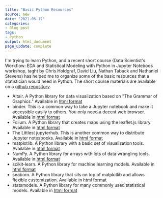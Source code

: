 ```yaml
---
title: "Basic Python Resources"
source: new
date: "2021-06-12"
categories:
- Blog post
tags:
- Python
output: html_document
page_update: complete
---
```


I'm trying to learn Python, and a recent short course (Data Scientist's Workflow: EDA and Statistical Modeling with Python in Jupyter Noteboos workshop, taght by Chris Holdgraf, David Liu, Nathan Taback and Nathaniel Stevens) has helped me to organize some of the basic resources that a statistician would need in Python. The short course materials are available on a [github repository][ssc1].

<!--more-->

+ Altair. A Python library for data visualization based on "The Grammar of Graphics." Available in [html format][alt1]
+ binder. This is a common way to take a Jupyter notebook and make it accessible easily to others. You only need a decent web browser. Available in [html format][bin1]
+ Folium. A Python library that creates maps using the leaflet.js library. Available in [html format][fol1]
+ The Littlest jupyterhub. This is another common way to distribute Jupyter notesbooks. Available in [html format][lit1]
+ matplotlib. A Python library with a basic set of visualization tools. Available in [html format][mat1]
+ NumPy. A Python library for arrays with lots of data wrangling tools. Available in [html format][num1]
+ scikit-learn. A Python library for machine learning models. Available in [html format][sci1]
+ seaborn. A Python library that sits on top of matplotlib and allows flexible customization. Available in [html format][sea1]
+ statsmodels. A Python library for many commonly used statistical models. Available in [html format][sta1]

[alt1]: https://altair-viz.github.io/
[bin1]: https://gke.mybinder.org/
[fol1]: https://python-visualization.github.io/folium/
[lit1]: https://tljh.jupyter.org/en/latest/
[mat1]: https://matplotlib.org/
[num1]: https://numpy.org/
[sci1]: https://scikit-learn.org/stable/
[sea1]: https://seaborn.pydata.org/
[ssc1]: https://github.com/ssc-datascience/pythonjupyter_wshop2021
[sta1]: https://www.statsmodels.org/stable/index.html
